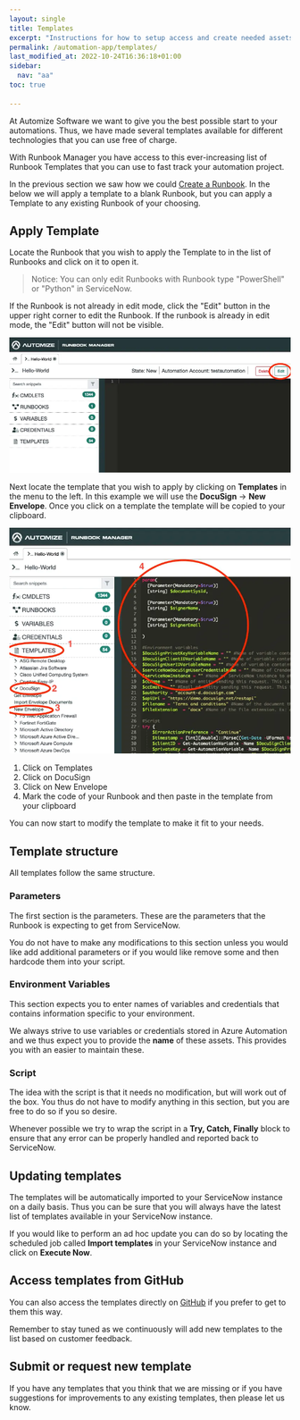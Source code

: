 ```yaml
---
layout: single
title: Templates
excerpt: "Instructions for how to setup access and create needed assets in Microsoft Azure"
permalink: /automation-app/templates/
last_modified_at: 2022-10-24T16:36:18+01:00
sidebar:
  nav: "aa"
toc: true

---
```


At Automize Software we want to give you the best possible start to your automations. Thus, we have made several templates available for different technologies that you can use free of charge.

With Runbook Manager you have access to this ever-increasing list of Runbook Templates that you can use to fast track your automation project.

In the previous section we saw how we could [Create a Runbook](/automation-app/runbooks/#create-a-runbook). In the below we will apply a template to a blank Runbook, but you can apply a Template to any existing Runbook of your choosing.

## Apply Template

 Locate the Runbook that you wish to apply the Template to in the list of Runbooks and click on it to open it.

> Notice: You can only edit Runbooks with Runbook type "PowerShell" or "Python" in ServiceNow.

If the Runbook is not already in edit mode, click the "Edit" button in the upper right corner to edit the Runbook. If the runbook is already in edit mode, the "Edit" button will not be visible.

![Put Runbook in Edit Mode](/assets/images/x_autps_azure_auto_create_runbook2.webp)

Next locate the template that you wish to apply by clicking on **Templates** in the menu to the left. In this example we will use the **DocuSign** -> **New Envelope**. Once you click on a template the template will be copied to your clipboard.

![Apply a Template](/assets/images/x_autps_azure_auto_add_template.webp)

1. Click on Templates
2. Click on DocuSign
3. Click on New Envelope
4. Mark the code of your Runbook and then paste in the template from your clipboard

You can now start to modify the template to make it fit to your needs.

## Template structure

All templates follow the same structure.

### Parameters
The first section is the parameters. These are the parameters that the Runbook is expecting to get from ServiceNow.

You do not have to make any modifications to this section unless you would like add additional parameters or if you would like remove some and then hardcode them into your script.

### Environment Variables

This section expects you to enter names of variables and credentials that contains information specific to your environment.

We always strive to use variables or credentials stored in Azure Automation and we thus expect you to provide the **name** of these assets. This provides you with an easier to maintain these.

### Script
The idea with the script is that it needs no modification, but will work out of the box. You thus do not have to modify anything in this section, but you are free to do so if you so desire.

Whenever possible we try to wrap the script in a **Try, Catch, Finally** block to ensure that any error can be properly handled and reported back to ServiceNow.

## Updating templates

The templates will be automatically imported to your ServiceNow instance on a daily basis. Thus you can be sure that you will always have the latest list of templates available in your ServiceNow instance.

If you would like to perform an ad hoc update you can do so by locating the scheduled job called **Import templates** in your ServiceNow instance and click on **Execute Now**.

## Access templates from GitHub

You can also access the templates directly on [GitHub](https://github.com/Automize-Software/AzureRunbooks) if you prefer to get to them this way.

Remember to stay tuned as we continuously will add new templates to the list based on customer feedback.

## Submit or request new template

If you have any templates that you think that we are missing or if you have suggestions for improvements to any existing templates, then please let us know.

